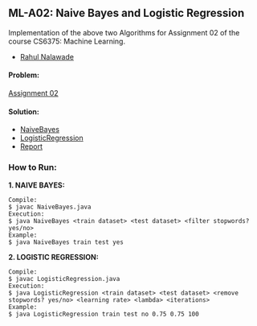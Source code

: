 ## ML-A02: Naive Bayes and Logistic Regression
Implementation of the above two Algorithms for Assignment 02 of the course CS6375: Machine Learning.

- [Rahul Nalawade](https://github.com/rahul1947) 

#### Problem: 
[Assignment 02](https://github.com/rahul1947/ML-A02-Naive-Bayes-and-Logistic-Regression/blob/master/Assignment%202.pdf)

#### Solution:
- [NaiveBayes](https://github.com/rahul1947/ML-A02-Naive-Bayes-and-Logistic-Regression/blob/master/NaiveBayes.java) 
- [LogisticRegression](https://github.com/rahul1947/ML-A02-Naive-Bayes-and-Logistic-Regression/blob/master/LogisticRegression.java) 
- [Report](https://github.com/rahul1947/ML-A02-Naive-Bayes-and-Logistic-Regression/blob/master/rsn170330_A02.pdf)

### How to Run:

**1. NAIVE BAYES:** 
```
Compile:
$ javac NaiveBayes.java
Execution:
$ java NaiveBayes <train dataset> <test dataset> <filter stopwords? yes/no>
Example: 
$ java NaiveBayes train test yes
```

**2. LOGISTIC REGRESSION:** 
```
Compile: 
$ javac LogisticRegression.java
Execution:
$ java LogisticRegression <train dataset> <test dataset> <remove stopwords? yes/no> <learning rate> <lambda> <iterations>
Example: 
$ java LogisticRegression train test no 0.75 0.75 100
```
